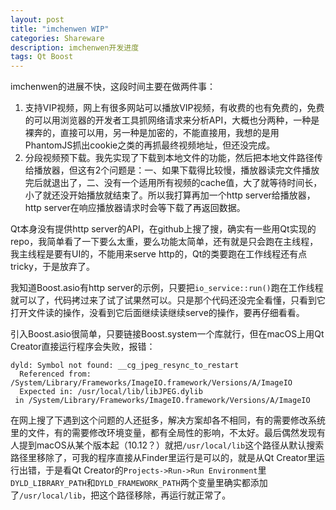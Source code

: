 ```yaml
---
layout: post
title: "imchenwen WIP"
categories: Shareware
description: imchenwen开发进度
tags: Qt Boost
---
```


imchenwen的进展不快，这段时间主要在做两件事：

1. 支持VIP视频，网上有很多网站可以播放VIP视频，有收费的也有免费的，免费的可以用浏览器的开发者工具抓网络请求来分析API，大概也分两种，一种是裸奔的，直接可以用，另一种是加密的，不能直接用，我想的是用PhantomJS抓出cookie之类的再抓最终视频地址，但还没完成。
2. 分段视频预下载。我先实现了下载到本地文件的功能，然后把本地文件路径传给播放器，但这有2个问题是：一、如果下载得比较慢，播放器读完文件播放完后就退出了，二、没有一个适用所有视频的cache值，大了就等待时间长，小了就还没开始播放就结束了。所以我打算再加一个http server给播放器，http server在响应播放器请求时会等下载了再返回数据。

Qt本身没有提供http server的API，在github上搜了搜，确实有一些用Qt实现的repo，我简单看了一下要么太重，要么功能太简单，还有就是只会跑在主线程，我主线程是要有UI的，不能用来serve http的，Qt的类要跑在工作线程还有点tricky，于是放弃了。

我知道Boost.asio有http server的示例，只要把`io_service::run()`跑在工作线程就可以了，代码拷过来了试了试果然可以。只是那个代码还没完全看懂，只看到它打开文件读的操作，没看到它后面继续读继续serve的操作，要再仔细看看。

引入Boost.asio很简单，只要链接Boost.system一个库就行，但在macOS上用Qt Creator直接运行程序会失败，报错：

```
dyld: Symbol not found: __cg_jpeg_resync_to_restart
  Referenced from: /System/Library/Frameworks/ImageIO.framework/Versions/A/ImageIO
  Expected in: /usr/local/lib/libJPEG.dylib
 in /System/Library/Frameworks/ImageIO.framework/Versions/A/ImageIO
```

在网上搜了下遇到这个问题的人还挺多，解决方案却各不相同，有的需要修改系统里的文件，有的需要修改环境变量，都有全局性的影响，不太好。最后偶然发现有人提到macOS从某个版本起（10.12？）就把`/usr/local/lib`这个路径从默认搜索路径里移除了，可我的程序直接从Finder里运行是可以的，就是从Qt Creator里运行出错，于是看Qt Creator的`Projects->Run->Run Environment`里`DYLD_LIBRARY_PATH`和`DYLD_FRAMEWORK_PATH`两个变量里确实都添加了`/usr/local/lib`，把这个路径移除，再运行就正常了。